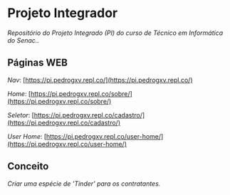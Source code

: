 # Projeto Integrador

_Repositório do Projeto Integrado (PI) do curso de Técnico em Informática do Senac.._

## Páginas WEB

*Nav*: [https://pi.pedrogxv.repl.co/](https://pi.pedrogxv.repl.co/)

*Home*: [https://pi.pedrogxv.repl.co/sobre/](https://pi.pedrogxv.repl.co/sobre/)

*Seletor*: [https://pi.pedrogxv.repl.co/cadastro/](https://pi.pedrogxv.repl.co/cadastro/)

*User Home*: [https://pi.pedrogxv.repl.co/user-home/](https://pi.pedrogxv.repl.co/user-home/)

## Conceito

_Criar uma espécie de 'Tinder' para os contratantes._
